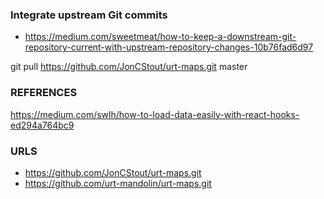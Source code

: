 
### Integrate upstream Git commits

* https://medium.com/sweetmeat/how-to-keep-a-downstream-git-repository-current-with-upstream-repository-changes-10b76fad6d97

git pull https://github.com/JonCStout/urt-maps.git master


### REFERENCES

https://medium.com/swlh/how-to-load-data-easily-with-react-hooks-ed294a764bc9



### URLS
* https://github.com/JonCStout/urt-maps.git
* https://github.com/urt-mandolin/urt-maps.git
